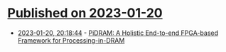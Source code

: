# [Published on 2023-01-20](index.md)

* [2023-01-20, 20:18:44](https://lobste.rs/s/hqia7g/pidram_holistic_end_end_fpga_based) - [PiDRAM: A Holistic End-to-end FPGA-based Framework for Processing-in-DRAM](https://dl.acm.org/doi/pdf/10.1145/3563697)
